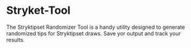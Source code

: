 # Stryket-Tool
The Stryktipset Randomizer Tool is a handy utility designed to generate randomized tips for Stryktipset draws. Save yor output and track your results.
